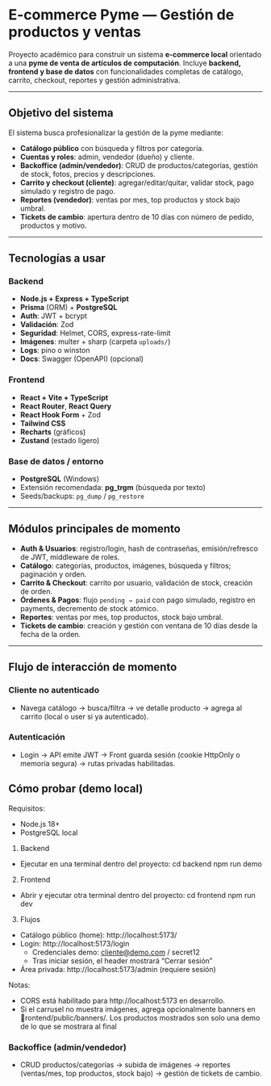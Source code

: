 ﻿# E-commerce Pyme — Gestión de productos y ventas

Proyecto académico para construir un sistema **e-commerce local** orientado a una **pyme de venta de artículos de computación**.
Incluye **backend, frontend y base de datos** con funcionalidades completas de catálogo, carrito, checkout, reportes y gestión administrativa.

---

## Objetivo del sistema

El sistema busca profesionalizar la gestión de la pyme mediante:

- **Catálogo público** con búsqueda y filtros por categoría.
- **Cuentas y roles**: admin, vendedor (dueño) y cliente.
- **Backoffice (admin/vendedor)**: CRUD de productos/categorías, gestión de stock, fotos, precios y descripciones.
- **Carrito y checkout (cliente)**: agregar/editar/quitar, validar stock, pago simulado y registro de pago.
- **Reportes (vendedor)**: ventas por mes, top productos y stock bajo umbral.
- **Tickets de cambio**: apertura dentro de 10 días con número de pedido, productos y motivo.

---

## Tecnologías a usar

### Backend

- **Node.js + Express + TypeScript**
- **Prisma** (ORM) + **PostgreSQL**
- **Auth**: JWT + bcrypt
- **Validación**: Zod
- **Seguridad**: Helmet, CORS, express-rate-limit
- **Imágenes**: multer + sharp (carpeta `uploads/`)
- **Logs**: pino o winston
- **Docs**: Swagger (OpenAPI) (opcional)

### Frontend

- **React + Vite + TypeScript**
- **React Router**, **React Query**
- **React Hook Form** + Zod
- **Tailwind CSS**
- **Recharts** (gráficos)
- **Zustand** (estado ligero)

### Base de datos / entorno

- **PostgreSQL** (Windows)
- Extensión recomendada: **pg_trgm** (búsqueda por texto)
- Seeds/backups: `pg_dump` / `pg_restore`

---

## Módulos principales de momento

- **Auth & Usuarios**: registro/login, hash de contraseñas, emisión/refresco de JWT, middleware de roles.
- **Catálogo**: categorías, productos, imágenes, búsqueda y filtros; paginación y orden.
- **Carrito & Checkout**: carrito por usuario, validación de stock, creación de orden.
- **Órdenes & Pagos**: flujo `pending → paid` con pago simulado, registro en payments, decremento de stock atómico.
- **Reportes**: ventas por mes, top productos, stock bajo umbral.
- **Tickets de cambio**: creación y gestión con ventana de 10 días desde la fecha de la orden.

---

## Flujo de interacción de momento

### Cliente no autenticado

- Navega catálogo → busca/filtra → ve detalle producto → agrega al carrito (local o user si ya autenticado).

### Autenticación

- Login → API emite JWT → Front guarda sesión (cookie HttpOnly o memoria segura) → rutas privadas habilitadas.

## Cómo probar (demo local)

Requisitos:

- Node.js 18+
- PostgreSQL local

1. Backend

- Ejecutar en una terminal dentro del proyecto:
  cd backend
  npm run demo

2. Frontend

- Abrir y ejecutar otra terminal dentro del proyecto:
  cd frontend
  npm run dev

3. Flujos

- Catálogo público (home): http://localhost:5173/
- Login: http://localhost:5173/login
  - Credenciales demo: cliente@demo.com / secret12
  - Tras iniciar sesión, el header mostrará “Cerrar sesión”
- Área privada: http://localhost:5173/admin (requiere sesión)

Notas:

- CORS está habilitado para http://localhost:5173 en desarrollo.
- Si el carrusel no muestra imágenes, agrega opcionalmente banners en rontend/public/banners/.
  Los productos mostrados son solo una demo de lo que se mostrara al final

### Backoffice (admin/vendedor)

- CRUD productos/categorías → subida de imágenes → reportes (ventas/mes, top productos, stock bajo) → gestión de tickets de cambio.
